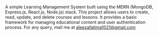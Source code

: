 A simple Learning Management System built using the MERN (MongoDB, Express.js, React.js, Node.js) stack. This project allows users to create, read, update, and delete courses and lessons. It provides a basic framework for managing educational content and user authentication process.
For any query, mail me at aleezafatima1021@gmail.com
